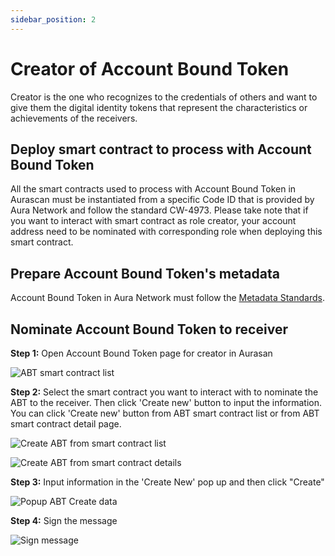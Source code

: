 ```yaml
---
sidebar_position: 2
---
```


# Creator of Account Bound Token

Creator is the one who recognizes to the credentials of others and want to give them the digital identity tokens that represent the characteristics or achievements of the receivers.

## Deploy smart contract to process with Account Bound Token

All the smart contracts used to process with Account Bound Token in Aurascan must be instantiated from a specific Code ID that is provided by Aura Network and follow the standard CW-4973. Please take note that if you want to interact with smart contract as role creator, your account address need to be nominated with corresponding role when deploying this smart contract. 

## Prepare Account Bound Token's metadata

Account Bound Token in Aura Network must follow the [Metadata Standards](https://docs.opensea.io/docs/metadata-standards).

## Nominate Account Bound Token to receiver

**Step 1:** Open Account Bound Token page for creator in Aurasan

![ABT smart contract list](/img/aurascan/Advanced_topic_ABT_attestor_1.png)

**Step 2:** Select the smart contract you want to interact with to nominate the ABT to the receiver. Then click 'Create new' button to input the information.
You can click 'Create new' button from ABT smart contract list or from ABT smart contract detail page.

![Create ABT from smart contract list](/img/aurascan/Advanced_topic_ABT_attestor_2_1.png)

![Create ABT from smart contract details](/img/aurascan/Advanced_topic_ABT_attestor_2_2.png)

**Step 3:** Input information in the 'Create New' pop up and then click "Create"

![Popup ABT Create data](/img/aurascan/Advanced_topic_ABT_attestor_3.png)

**Step 4:** Sign the message

![Sign message](/img/aurascan/Advanced_topic_ABT_attestor_4.png)
